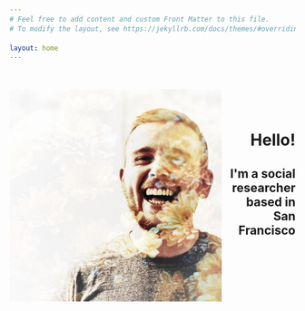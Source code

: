 ```yaml
---
# Feel free to add content and custom Front Matter to this file.
# To modify the layout, see https://jekyllrb.com/docs/themes/#overriding-theme-defaults

layout: home
---
```

<body>
  <div stle="clear: both">
    <div style="float: left;">
      <br> <br>
      <img src="/images/00.jpg" height=375px>
    </div>
    <div style="text-align: right;">
      <br><br><br><br>
      <h1><b>Hello!</b></h1>
      <h2>I'm a social researcher<br>
      based in San Francisco</h2>
    </div>
  </div>
</body>
